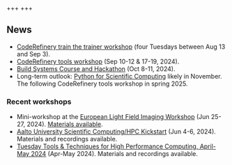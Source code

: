 +++
+++

## News

- [CodeRefinery train the trainer workshop](https://coderefinery.github.io/train-the-trainer/)
  (four Tuesdays between Aug 13 and Sep 3).
- [CodeRefinery tools workshop](https://coderefinery.github.io/2024-09-10-workshop/) (Sep 10-12 & 17-19, 2024).
- [Build Systems Course and Hackathon](https://www.kth.se/form/build-systems-course-and-hackathon-part-i) (Oct 8-11, 2024).
- Long-term outlook: [Python for Scientific Computing](https://aaltoscicomp.github.io/python-for-scicomp/) likely in
  November. The following CodeRefinery tools workshop in spring 2025.


### Recent workshops

- Mini-workshop at the [European Light Field Imaging Workshop](https://elfi2024.eu/) (Jun 25-27, 2024).
  [Materials available](https://coderefinery.github.io/mini-workshop/).
- [Aalto University Scientific Computing/HPC Kickstart](https://scicomp.aalto.fi/training/scip/kickstart-2024/)
  (Jun 4-6, 2024).
  Materials and recordings available.
- [Tuesday Tools & Techniques for High Performance Computing, April-May 2024](https://scicomp.aalto.fi/training/scip/ttt4hpc-2024/)
  (Apr-May 2024).
  Materials and recordings available.
